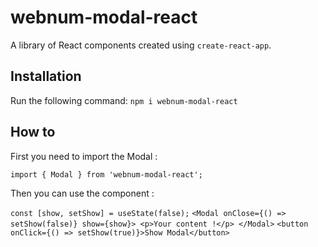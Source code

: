 # webnum-modal-react

A library of React components created using `create-react-app`.

## Installation

Run the following command:
`npm i webnum-modal-react`

## How to

First you need to import the Modal :

`import { Modal } from 'webnum-modal-react';`

Then you can use the component :

`const [show, setShow] = useState(false);`
`<Modal onClose={() => setShow(false)} show={show}> <p>Your content !</p> </Modal>`
`<button onClick={() => setShow(true)}>Show Modal</button>`
